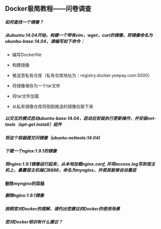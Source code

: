 Docker极简教程——问卷调查
--------------------------------------------------------------

##### 如何查找一个镜像？


##### 从ubuntu:14.04开始，构建一个带有vim，wget，curl的镜像，将镜像命名为ubunbu-base:14.04，请编写如下命令：
* 编写Dockerfile






* 构建镜像


* 推送至私有仓库（私有仓库地址为：registry.docker.yeepay.com:5000）


* 将镜像保存为一个tar文件


* 将tar文件加载


* 从私有镜像仓库将刚刚推送的镜像拉取下来


##### 以交互的模式启动ubuntu-base:14.04，启动后安装执行更新操作，并安装net-tools（apt-get install）组件


##### 将这个容器提交问镜像（ubuntu-nettools:14.04)


##### 下载一个nginx:1.9.1的镜像


##### 将nginx:1.9.1镜像运行起来，从本地加载nginx.conf, 并将access.log写到宿主机上，暴露宿主机端口8888，命名为mynginx，并使其能够自动重启


#### 删除mynginx的容器


##### 删除nginx:1.9.1镜像


##### 按照您对Docker的理解，请列出您建议的Docker的使用场景







##### 您对Docker培训有什么建议？




